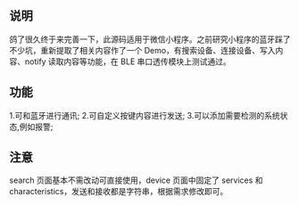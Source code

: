 ## 说明
鸽了很久终于来完善一下，此源码适用于微信小程序。之前研究小程序的蓝牙踩了不少坑，重新提取了相关内容作了一个 Demo，有搜索设备、连接设备、写入内容、notify 读取内容等功能，在 BLE 串口透传模块上测试通过。
## 功能
1.可和蓝牙进行通讯;
2.可自定义按键内容进行发送;
3.可以添加需要检测的系统状态,例如报警;
## 注意
search 页面基本不需改动可直接使用，device 页面中固定了 services 和 characteristics，发送和接收都是字符串，根据需求修改即可。

